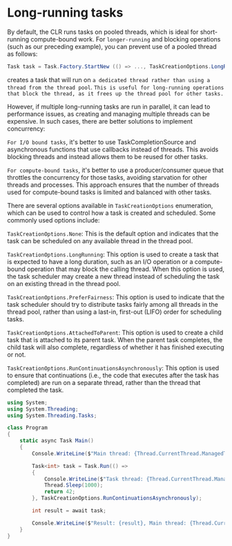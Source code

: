 
# Long-running tasks
By default, the CLR runs tasks on pooled threads, which is ideal for short-running compute-bound work. For `longer-running` and blocking operations (such as our preceding example), you can prevent use of a pooled thread as follows:
```c#
Task task = Task.Factory.StartNew (() => ..., TaskCreationOptions.LongRunning);
```

 creates a task that will run on `a dedicated thread rather than using a thread from the thread pool`. `This is useful for long-running operations that block the thread, as it frees up the thread pool for other tasks.`

However, if multiple long-running tasks are run in parallel, it can lead to performance issues, as creating and managing multiple threads can be expensive. In such cases, there are better solutions to implement concurrency:

`For I/O bound tasks`, it's better to use TaskCompletionSource and asynchronous functions that use callbacks instead of threads. This avoids blocking threads and instead allows them to be reused for other tasks.

`For compute-bound tasks`, it's better to use a producer/consumer queue that throttles the concurrency for those tasks, avoiding starvation for other threads and processes. This approach ensures that the number of threads used for compute-bound tasks is limited and balanced with other tasks.

There are several options available in `TaskCreationOptions` enumeration, which can be used to control how a task is created and scheduled. Some commonly used options include:

`TaskCreationOptions.None`: This is the default option and indicates that the task can be scheduled on any available thread in the thread pool.

`TaskCreationOptions.LongRunning`: This option is used to create a task that is expected to have a long duration, such as an I/O operation or a compute-bound operation that may block the calling thread. When this option is used, the task scheduler may create a new thread instead of scheduling the task on an existing thread in the thread pool.

`TaskCreationOptions.PreferFairness`: This option is used to indicate that the task scheduler should try to distribute tasks fairly among all threads in the thread pool, rather than using a last-in, first-out (LIFO) order for scheduling tasks.

`TaskCreationOptions.AttachedToParent`: This option is used to create a child task that is attached to its parent task. When the parent task completes, the child task will also complete, regardless of whether it has finished executing or not.

`TaskCreationOptions.RunContinuationsAsynchronously`: This option is used to ensure that continuations (i.e., the code that executes after the task has completed) are run on a separate thread, rather than the thread that completed the task.

```c#
using System;
using System.Threading;
using System.Threading.Tasks;

class Program
{
    static async Task Main()
    {
        Console.WriteLine($"Main thread: {Thread.CurrentThread.ManagedThreadId}");

        Task<int> task = Task.Run(() =>
        {
            Console.WriteLine($"Task thread: {Thread.CurrentThread.ManagedThreadId}");
            Thread.Sleep(1000);
            return 42;
        }, TaskCreationOptions.RunContinuationsAsynchronously);

        int result = await task;

        Console.WriteLine($"Result: {result}, Main thread: {Thread.CurrentThread.ManagedThreadId}");
    }
}

```
